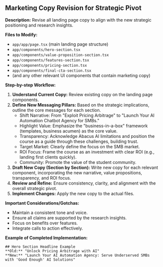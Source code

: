 ## Marketing Copy Revision for Strategic Pivot

**Description:** Revise all landing page copy to align with the new strategic positioning and research insights.

**Files to Modify:**
- `app/app/page.tsx` (main landing page structure)
- `app/components/hero-section.tsx`
- `app/components/value-proposition-section.tsx`
- `app/components/features-section.tsx`
- `app/components/pricing-section.tsx`
- `app/components/final-cta-section.tsx`
- (and any other relevant UI components that contain marketing copy)

**Step-by-step Workflow:**
1.  **Understand Current Copy:** Review existing copy on the landing page components.
2.  **Define New Messaging Pillars:** Based on the strategic implications, outline the core messages for each section.
    *   Shift Narrative: From "Exploit Pricing Arbitrage" to "Launch Your AI Automation Chatbot Agency for SMBs."
    *   Highlight Value: Emphasize the "business-in-a-box" framework (templates, business acumen) as the core value.
    *   Transparency: Acknowledge Abacus AI limitations and position the course as a guide through these challenges, building trust.
    *   Target Market: Clearly define the focus on the SMB market.
    *   ROI Focus: Frame the course as an investment with clear ROI (e.g., landing first clients quickly).
    *   Community: Promote the value of the student community.
3.  **Draft New Copy (Section by Section):** Write new copy for each relevant component, incorporating the new narrative, value propositions, transparency, and ROI focus.
4.  **Review and Refine:** Ensure consistency, clarity, and alignment with the overall strategic pivot.
5.  **Implement Changes:** Apply the new copy to the actual files.

**Important Considerations/Gotchas:**
- Maintain a consistent tone and voice.
- Ensure all claims are supported by the research insights.
- Focus on benefits over features.
- Integrate calls to action effectively.

**Example of Completed Implementation:**
```
## Hero Section Headline Example
**Old:** "Unlock Pricing Arbitrage with AI"
**New:** "Launch Your AI Automation Agency: Serve Underserved SMBs with 'Good Enough' AI Solutions"